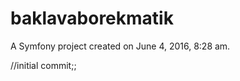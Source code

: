 baklavaborekmatik
=================

A Symfony project created on June 4, 2016, 8:28 am.


//initial commit;;
